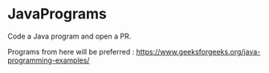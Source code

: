 # JavaPrograms
Code a Java program and open a PR.

Programs from here will be preferred : https://www.geeksforgeeks.org/java-programming-examples/
